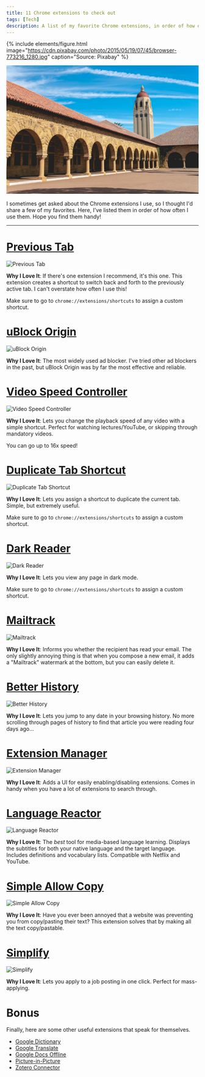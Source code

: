 ```yaml
---
title: 11 Chrome extensions to check out
tags: [Tech]
description: A list of my favorite Chrome extensions, in order of how often I use them.
---
```


{% include elements/figure.html image="https://cdn.pixabay.com/photo/2015/05/19/07/45/browser-773216_1280.jpg" caption="Source: Pixabay" %}

![Stanford Main Quad](/assets/posts/stanford-hoover-quad.jpg)

I sometimes get asked about the Chrome extensions I use, so I thought I'd share a few of my favorites. Here, I’ve listed them in order of how often I use them. Hope you find them handy!

---

# [Previous Tab](https://chrome.google.com/webstore/detail/previous-tab/bjaniflnlhhofabpoamhnobeonjcjjpl)

![Previous Tab](https://lh3.googleusercontent.com/qhscoEJVmH3aRiyP7grPoIsjZq6m9pOgfQVkvAlqR7kdUUbPsZNHB_xisVFaJ930YsWLOSvIi9cyojlRV42b8uSK=w640-h400-e365-rj-sc0x00ffffff)

**Why I Love It**: If there's one extension I recommend, it's this one. This extension creates a shortcut to switch back and forth to the previously active tab. I can't overstate how often I use this!

Make sure to go to `chrome://extensions/shortcuts` to assign a custom shortcut.

# [uBlock Origin](https://chrome.google.com/webstore/detail/ublock-origin/cjpalhdlnbpafiamejdnhcphjbkeiagm)

![uBlock Origin](https://lh3.googleusercontent.com/fkBLPrlZP_TXDyLFJLn03MvXlzHPnaa3xRgiIgCSR_jAvDRxtebwMR6U7_WniECDjYMVVkYGEnDRs_D4BDyemKRxvA=w640-h400-e365-rj-sc0x00ffffff)

**Why I Love It**: The most widely used ad blocker. I've tried other ad blockers in the past, but uBlock Origin was by far the most effective and reliable.

# [Video Speed Controller](https://chrome.google.com/webstore/detail/video-speed-controller/nffaoalbilbmmfgbnbgppjihopabppdk)

![Video Speed Controller](https://lh3.googleusercontent.com/5aoc5CzYDnoG0UkF6GkAmn9BKf_qCk3d4jEDFIaGXIlN51k7GrL83aW1zHzFX0dfq2fOtrK92JKRS-5C4yUe5lkz=w640-h400-e365-rj-sc0x00ffffff)

**Why I Love It**: Lets you change the playback speed of any video with a simple shortcut. Perfect for watching lectures/YouTube, or skipping through mandatory videos.

You can go up to 16x speed!

# [Duplicate Tab Shortcut](https://chrome.google.com/webstore/detail/duplicate-tab-shortcut/klehggjefofgiajjfpoebdidnpjmljhb)

![Duplicate Tab Shortcut](https://lh3.googleusercontent.com/KKH3a88rj3L3xNMTH3ohcKidgY1dGL1xwRSaXrY0sC87V0V7DB67XSsNaOuP-GFi_CqaBQMABNNybcDU4NDp7xDgEg=w640-h400-e365-rj-sc0x00ffffff)

**Why I Love It**: Lets you assign a shortcut to duplicate the current tab. Simple, but extremely useful.

Make sure to go to `chrome://extensions/shortcuts` to assign a custom shortcut.

# [Dark Reader](https://chrome.google.com/webstore/detail/dark-reader/eimadpbcbfnmbkopoojfekhnkhdbieeh)

![Dark Reader](https://lh3.googleusercontent.com/2_eQJ8fW_h0bD1VYMHL0kwK8_9FEAIT6qZuZzDj5o0UBfW0Nvt4pR0Yrgi5VArfeHthbvtDIa-Idpbkk4u3WvzKhrA=w640-h400-e365-rj-sc0x00ffffff)

**Why I Love It**: Lets you view any page in dark mode.

Make sure to go to `chrome://extensions/shortcuts` to assign a custom shortcut.

# [Mailtrack](https://chrome.google.com/webstore/detail/email-tracker-for-gmail-m/ndnaehgpjlnokgebbaldlmgkapkpjkkb)

![Mailtrack](https://lh3.googleusercontent.com/NRLelvQ-QYpC2kGMByugvYQAlLhaMQKaJu_NpDqm_9XP4nfx_4MQrP9tGU3O2WfzFPQneQ-Cz1I69ZJFO2E1KFGZwQ=w640-h400-e365-rj-sc0x00ffffff)

**Why I Love It**: Informs you whether the recipient has read your email. The only slightly annoying thing is that when you compose a new email, it adds a "Mailtrack" watermark at the bottom, but you can easily delete it.

# [Better History](https://chrome.google.com/webstore/detail/better-history/egehpkpgpgooebopjihjmnpejnjafefi)

![Better History](https://lh3.googleusercontent.com/gxzvgxOY0lwFVv-4VhCdLF9tNokZzTe9Q-L96WmpIpS-jhUJ4S1N5vPMW0pR4_TNNFYLi-U6BlYVUKV2y_f0TjZL3Yk=w640-h400-e365-rj-sc0x00ffffff)

**Why I Love It**: Lets you jump to any date in your browsing history. No more scrolling through pages of history to find that article you were reading four days ago...

# [Extension Manager](https://chrome.google.com/webstore/detail/extension-manager/gjldcdngmdknpinoemndlidpcabkggco)

![Extension Manager](https://lh3.googleusercontent.com/i1quYLmDyiU7N5ES24UQEj74GRSnnMn7eBRwXLBfUK6zwaqWDzmmRAPH6YI7ih0aVKXdH9giVh5W7OjDs4sGdor_=w640-h400-e365-rj-sc0x00ffffff)

**Why I Love It**: Adds a UI for easily enabling/disabling extensions. Comes in handy when you have a lot of extensions to search through.

# [Language Reactor](https://chrome.google.com/webstore/detail/language-reactor/hoombieeljmmljlkjmnheibnpciblicm)

![Language Reactor](https://lh3.googleusercontent.com/_N_lPehEUiKu0S7t0iHSA_NMyODmO9AgR7nuKb7H1jo-dSIL9E3G4ED8A60B3dwGPfswda0v9LzhNlURMY_SO15qIg=w640-h400-e365-rj-sc0x00ffffff)

**Why I Love It**: The *best* tool for media-based language learning. Displays the subtitles for both your native language and the target language. Includes definitions and vocabulary lists. Compatible with Netflix and YouTube.

# [Simple Allow Copy](https://chrome.google.com/webstore/detail/simple-allow-copy/aefehdhdciieocakfobpaaolhipkcpgc)

![Simple Allow Copy](https://lh3.googleusercontent.com/7RdSEXtPAmerwrUeXMBq9h_1x03PFtwCNqj66ijJUKQevh9KoZL5yOlZSxdA1hIOZ74lqR4SIrRcVzeuPv4m0vnf=w640-h400-e365-rj-sc0x00ffffff)

**Why I Love It**: Have you ever been annoyed that a website was preventing you from copy/pasting their text? This extension solves that by making all the text copy/pastable.

# [Simplify](https://chrome.google.com/webstore/detail/simplify-copilot-autofill/pbanhockgagggenencehbnadejlgchfc)

![Simplify](https://lh3.googleusercontent.com/nkR2HSy2lfml1zdn3CfQDQG-kGTSK6xmpNhSrK8yVztIj7OPsi-zb-QxF1-RawaHM16rlHrtIUTLg_HylzjTha7Rsw=w640-h400-e365-rj-sc0x00ffffff)

**Why I Love It**: Lets you apply to a job posting in one click. Perfect for mass-applying.

# Bonus

Finally, here are some other useful extensions that speak for themselves.

- [Google Dictionary](https://chrome.google.com/webstore/detail/google-dictionary-by-goog/mgijmajocgfcbeboacabfgobmjgjcoja)
- [Google Translate](https://chrome.google.com/webstore/detail/google-translate/aapbdbdomjkkjkaonfhkkikfgjllcleb)
- [Google Docs Offline](https://chrome.google.com/webstore/detail/google-docs-offline/ghbmnnjooekpmoecnnnilnnbdlolhkhi)
- [Picture-in-Picture](https://chrome.google.com/webstore/detail/picture-in-picture-extens/hkgfoiooedgoejojocmhlaklaeopbecg)
- [Zotero Connector](https://chrome.google.com/webstore/detail/zotero-connector/ekhagklcjbdpajgpjgmbionohlpdbjgc)
